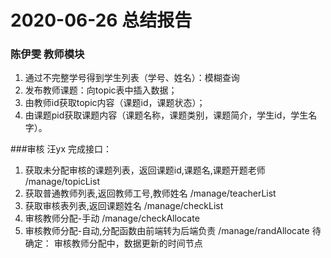 # 2020-06-26 总结报告
### 陈伊雯 教师模块
1. 通过不完整学号得到学生列表（学号、姓名）：模糊查询
2. 发布教师课题：向topic表中插入数据；
3. 由教师id获取topic内容（课题id，课题状态）；
4. 由课题pid获取课题内容（课题名称，课题类别，课题简介，学生id，学生名字）。 

###审核 汪yx
完成接口：
1. 获取未分配审核的课题列表，返回课题id,课题名,课题开题老师  /manage/topicList
2. 获取普通教师列表,返回教师工号,教师姓名  /manage/teacherList
3. 获取审核表列表,返回课题姓名 /manage/checkList
4. 审核教师分配-手动 /manage/checkAllocate
5. 审核教师分配-自动,分配函数由前端转为后端负责 /manage/randAllocate
待确定：
审核教师分配中，数据更新的时间节点

